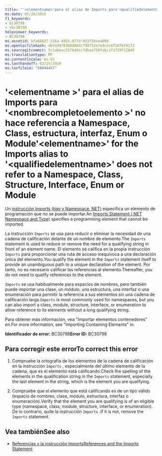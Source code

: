 ```yaml
---
title: "'<elementname>'para el alias de Imports para'<qualifiedelementname>' no hace referencia a Namespace, Class, estructura, interfaz, Enum o Module"
ms.date: 07/20/2015
f1_keywords:
- bc30798
- vbc30798
helpviewer_keywords:
- BC30798
ms.assetid: bfa66627-516a-4955-977d-92372bcea090
ms.openlocfilehash: db91d978308d08dc799752e7e9c5c6f26fbf01f3
ms.sourcegitcommit: 5c1abeec15fbddcc7dbaa729fabc1f1f29f12045
ms.translationtype: MT
ms.contentlocale: es-ES
ms.lasthandoff: 03/15/2019
ms.locfileid: "58044457"
---
```

# <a name="elementname-for-the-imports-alias-to-qualifiedelementname-does-not-refer-to-a-namespace-class-structure-interface-enum-or-module"></a><span data-ttu-id="a3e3e-102">'\<elementname >' para el alias de Imports para '\<nombrecompletoelemento >' no hace referencia a Namespace, Class, estructura, interfaz, Enum o Module</span><span class="sxs-lookup"><span data-stu-id="a3e3e-102">'\<elementname>' for the Imports alias to '\<qualifiedelementname>' does not refer to a Namespace, Class, Structure, Interface, Enum or Module</span></span>
<span data-ttu-id="a3e3e-103">Un [instrucción Imports (tipo y Namespace. NET)](../../visual-basic/language-reference/statements/imports-statement-net-namespace-and-type.md) especifica un elemento de programación que no se puede importar.</span><span class="sxs-lookup"><span data-stu-id="a3e3e-103">An [Imports Statement (.NET Namespace and Type)](../../visual-basic/language-reference/statements/imports-statement-net-namespace-and-type.md) specifies a programming element that cannot be imported.</span></span>  
  
 <span data-ttu-id="a3e3e-104">La instrucción `Imports` se usa para reducir o eliminar la necesidad de una cadena de calificación delante de un nombre de elemento.</span><span class="sxs-lookup"><span data-stu-id="a3e3e-104">The `Imports` statement is used to reduce or remove the need for a qualifying string in front of an element name.</span></span> <span data-ttu-id="a3e3e-105">El elemento se califica en la propia instrucción `Imports` para proporcionar una ruta de acceso inequívoca a una declaración única del elemento.</span><span class="sxs-lookup"><span data-stu-id="a3e3e-105">You qualify the element in the `Imports` statement itself to provide an unambiguous path to a unique declaration of the element.</span></span> <span data-ttu-id="a3e3e-106">Por tanto, no es necesario calificar las referencias al elemento.</span><span class="sxs-lookup"><span data-stu-id="a3e3e-106">Thereafter, you do not need to qualify references to the element.</span></span>  
  
 <span data-ttu-id="a3e3e-107">`Imports` se usa habitualmente para espacios de nombres, pero también puede importar una clase, un módulo, una estructura, una interfaz o una enumeración para permitir la referencia a sus elementos sin una cadena de calificación larga.</span><span class="sxs-lookup"><span data-stu-id="a3e3e-107">`Imports` is most commonly used for namespaces, but you can also import a class, module, structure, interface, or enumeration to allow reference to its elements without a long qualifying string.</span></span>  
  
 <span data-ttu-id="a3e3e-108">Para obtener más información, vea "Importar elementos contenedores" en.</span><span class="sxs-lookup"><span data-stu-id="a3e3e-108">For more information, see "Importing Containing Elements" in.</span></span>  
  
 <span data-ttu-id="a3e3e-109">**Identificador de error:** BC30798</span><span class="sxs-lookup"><span data-stu-id="a3e3e-109">**Error ID:** BC30798</span></span>  
  
## <a name="to-correct-this-error"></a><span data-ttu-id="a3e3e-110">Para corregir este error</span><span class="sxs-lookup"><span data-stu-id="a3e3e-110">To correct this error</span></span>  
  
1.  <span data-ttu-id="a3e3e-111">Compruebe la ortografía de los elementos de la cadena de calificación en la instrucción `Imports` , especialmente del último elemento de la cadena, que es el elemento está calificando.</span><span class="sxs-lookup"><span data-stu-id="a3e3e-111">Check the spelling of the elements in the qualification string in the `Imports` statement, especially the last element in the string, which is the element you are qualifying.</span></span>  
  
2.  <span data-ttu-id="a3e3e-112">Compruebe que el elemento que está calificando es de un tipo válido (espacio de nombres, clase, módulo, estructura, interfaz o enumeración).</span><span class="sxs-lookup"><span data-stu-id="a3e3e-112">Verify that the element you are qualifying is of an eligible type (namespace, class, module, structure, interface, or enumeration).</span></span> <span data-ttu-id="a3e3e-113">De lo contrario, quite la instrucción `Imports` .</span><span class="sxs-lookup"><span data-stu-id="a3e3e-113">If it is not, remove the `Imports` statement.</span></span>  
  
## <a name="see-also"></a><span data-ttu-id="a3e3e-114">Vea también</span><span class="sxs-lookup"><span data-stu-id="a3e3e-114">See also</span></span>

- [<span data-ttu-id="a3e3e-115">Referencias y la instrucción Imports</span><span class="sxs-lookup"><span data-stu-id="a3e3e-115">References and the Imports Statement</span></span>](../../visual-basic/programming-guide/program-structure/references-and-the-imports-statement.md)
